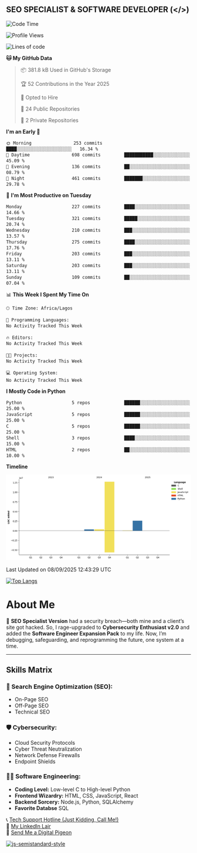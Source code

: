 ## SEO SPECIALIST & SOFTWARE DEVELOPER (</>)

<!--START_SECTION:waka-->
![Code Time](http://img.shields.io/badge/Code%20Time-41%20hrs%2041%20mins-blue)

![Profile Views](http://img.shields.io/badge/Profile%20Views-2-blue)

![Lines of code](https://img.shields.io/badge/From%20Hello%20World%20I%27ve%20Written-16.1%20million%20lines%20of%20code-blue)

**🐱 My GitHub Data** 

> 📦 381.8 kB Used in GitHub's Storage 
 > 
> 🏆 52 Contributions in the Year 2025
 > 
> 💼 Opted to Hire
 > 
> 📜 24 Public Repositories 
 > 
> 🔑 2 Private Repositories 
 > 
**I'm an Early 🐤** 

```text
🌞 Morning                253 commits         ████░░░░░░░░░░░░░░░░░░░░░   16.34 % 
🌆 Daytime                698 commits         ███████████░░░░░░░░░░░░░░   45.09 % 
🌃 Evening                136 commits         ██░░░░░░░░░░░░░░░░░░░░░░░   08.79 % 
🌙 Night                  461 commits         ███████░░░░░░░░░░░░░░░░░░   29.78 % 
```
📅 **I'm Most Productive on Tuesday** 

```text
Monday                   227 commits         ████░░░░░░░░░░░░░░░░░░░░░   14.66 % 
Tuesday                  321 commits         █████░░░░░░░░░░░░░░░░░░░░   20.74 % 
Wednesday                210 commits         ███░░░░░░░░░░░░░░░░░░░░░░   13.57 % 
Thursday                 275 commits         ████░░░░░░░░░░░░░░░░░░░░░   17.76 % 
Friday                   203 commits         ███░░░░░░░░░░░░░░░░░░░░░░   13.11 % 
Saturday                 203 commits         ███░░░░░░░░░░░░░░░░░░░░░░   13.11 % 
Sunday                   109 commits         ██░░░░░░░░░░░░░░░░░░░░░░░   07.04 % 
```


📊 **This Week I Spent My Time On** 

```text
🕑︎ Time Zone: Africa/Lagos

💬 Programming Languages: 
No Activity Tracked This Week

🔥 Editors: 
No Activity Tracked This Week

🐱‍💻 Projects: 
No Activity Tracked This Week

💻 Operating System: 
No Activity Tracked This Week
```

**I Mostly Code in Python** 

```text
Python                   5 repos             ██████░░░░░░░░░░░░░░░░░░░   25.00 % 
JavaScript               5 repos             ██████░░░░░░░░░░░░░░░░░░░   25.00 % 
C                        5 repos             ██████░░░░░░░░░░░░░░░░░░░   25.00 % 
Shell                    3 repos             ████░░░░░░░░░░░░░░░░░░░░░   15.00 % 
HTML                     2 repos             ██░░░░░░░░░░░░░░░░░░░░░░░   10.00 % 
```



**Timeline**

![Lines of Code chart](https://raw.githubusercontent.com/T33C33/T33C33/main/assets/bar_graph.png)


 Last Updated on 08/09/2025 12:43:29 UTC
<!--END_SECTION:waka-->

[![Top Langs](https://github-readme-stats.vercel.app/api/top-langs/?username=T33C33&layout=compact&theme=radical)](https://github.com/T33C33)

# About Me

👾 **SEO Specialist Version** had a security breach—both mine and a client’s site got hacked. So, I rage-upgraded to **Cybersecurity Enthusiast v2.0** and added the **Software Engineer Expansion Pack** to my life. Now, I’m debugging, safeguarding, and reprogramming the future, one system at a time.

---

## Skills Matrix

### 🎯 Search Engine Optimization (SEO):

- On-Page SEO
- Off-Page SEO
- Technical SEO

### 🛡️ Cybersecurity:

- Cloud Security Protocols
- Cyber Threat Neutralization
- Network Defense Firewalls
- Endpoint Shields

### 👨‍💻 Software Engineering:

- **Coding Level:** Low-level C to High-level Python
- **Frontend Wizardry:** HTML, CSS, JavaScript, React
- **Backend Sorcery:** Node.js, Python, SQLAlchemy
- **Favorite Databse** SQL

📞 [Tech Support Hotline (Just Kidding, Call Me!)](tel:+2348088625285)  
🔗 [My LinkedIn Lair](https://www.linkedin.com/in/teecee 'teecee')  
📧 [Send Me a Digital Pigeon](mailto:teeceeiheukwumere@gmail.com)

[![js-semistandard-style](https://raw.githubusercontent.com/standard/semistandard/master/badge.svg)](https://github.com/standard/semistandard)
